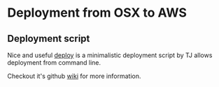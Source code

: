 # Deployment from OSX to AWS

## Deployment script

Nice and useful [deploy](https://github.com/tj/deploy) is a minimalistic deployment script by TJ allows deployment from command line.

Checkout it's github [wiki](https://github.com/tj/deploy/wiki) for more information.
